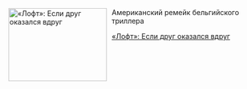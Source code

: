 <!--2025-07-10 10:15:02-->
<div class="yb">
  <div class="rss kino_kino"><a href="https://www.kino-teatr.ru/kino/art/tv/3819/" title="«Лофт»: Если друг оказался вдруг"><img src="https://www.kino-teatr.ru/art/9/1/3819/poster.jpg" width="196" height="147" align="left" hspace="5" style="margin: 0px 10px 0px 5px" alt="«Лофт»: Если друг оказался вдруг"/></a>Американский ремейк бельгийского триллера <p class="titl"><a href="https://www.kino-teatr.ru/kino/art/tv/3819/">«Лофт»: Если друг оказался вдруг</a></p></div>
</div>

